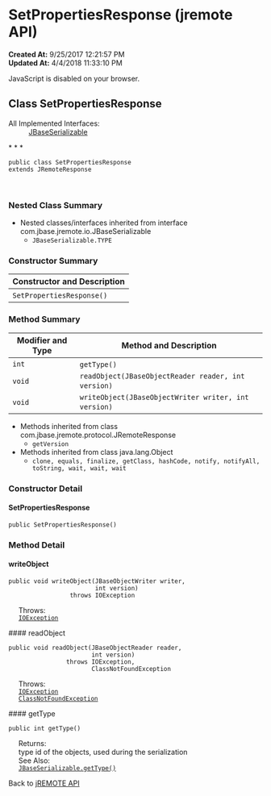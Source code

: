 # SetPropertiesResponse (jremote API)

**Created At:** 9/25/2017 12:21:57 PM  
**Updated At:** 4/4/2018 11:33:10 PM  

<script type="text/javascript"><!--
    try {
        if (location.href.indexOf('is-external=true') == -1) {
            parent.document.title="SetPropertiesResponse (jremote   API)";
        }
    }
    catch(err) {
    }
//-->
var methods = {"i0":10,"i1":10,"i2":10};
var tabs = {65535:["t0","All Methods"],2:["t2","Instance Methods"],8:["t4","Concrete Methods"]};
var altColor = "altColor";
var rowColor = "rowColor";
var tableTab = "tableTab";
var activeTableTab = "activeTableTab";</script><noscript><div>JavaScript is disabled on your browser.</div></noscript><!-- ========= START OF TOP NAVBAR ======= -->
<!--   -->

## Class SetPropertiesResponse

<dl><dt>All Implemented Interfaces:</dt><dd><a href="/39250-io/com_jbase_jremote_io_jbaseserializable" title="interface in com.jbase.jremote.io">JBaseSerializable</a></dd></dl>
* * *


```
public class SetPropertiesResponse
extends JRemoteResponse
```
<dl><dt><br></dt></dl>

<!--   -->

### Nested Class Summary

- <!--   -->Nested classes/interfaces inherited from interface com.jbase.jremote.io.JBaseSerializable
    - `JBaseSerializable.TYPE`




<!--   -->

### Constructor Summary


| Constructor and Description<br> |
| --- |
| `SetPropertiesResponse()` <br> |




<!--   -->

### Method Summary


| Modifier and Type<br> | Method and Description<br> |
| --- | --- |
| `int`<br> | `getType()` <br> |
| `void`<br> | `readObject(JBaseObjectReader reader, int version)` <br> |
| `void`<br> | `writeObject(JBaseObjectWriter writer, int version)` <br> |


- <!--   -->Methods inherited from class com.jbase.jremote.protocol.JRemoteResponse
    - `getVersion`
- <!--   -->Methods inherited from class java.lang.Object
    - `clone, equals, finalize, getClass, hashCode, notify, notifyAll, toString, wait, wait, wait`

<!--   -->

### Constructor Detail
<!--   -->
#### SetPropertiesResponse

```
public SetPropertiesResponse()
```
<!-- ============ METHOD DETAIL ========== -->
<!--   -->

### 


### Method Detail
<!--   -->
#### writeObject

```
public void writeObject(JBaseObjectWriter writer,
                        int version)
                 throws IOException
```
<dl><dt style="margin-left: 20px;"><span class="throwsLabel">Throws:</span></dt><dd style="margin-left: 20px;"><code><a href="http://java.sun.com/j2se/1.5.0/docs/api/java/io/IOException.html?is-external=true" title="class or interface in java.io">IOException</a></code></dd></dl><!--   -->
#### readObject

```
public void readObject(JBaseObjectReader reader,
                       int version)
                throws IOException,
                       ClassNotFoundException
```
<dl><dt style="margin-left: 20px;"><span class="throwsLabel">Throws:</span></dt><dd style="margin-left: 20px;"><code><a href="http://java.sun.com/j2se/1.5.0/docs/api/java/io/IOException.html?is-external=true" title="class or interface in java.io">IOException</a></code></dd><dd style="margin-left: 20px;"><code><a href="http://java.sun.com/j2se/1.5.0/docs/api/java/lang/ClassNotFoundException.html?is-external=true" title="class or interface in java.lang">ClassNotFoundException</a></code></dd></dl><!--   -->
#### getType

```
public int getType()
```
<dl><dt style="margin-left: 20px;"><span class="returnLabel">Returns:</span></dt><dd style="margin-left: 20px;">type id of the objects, used during the serialization</dd><dt style="margin-left: 20px;"><span class="seeLabel">See Also:</span></dt><dd style="margin-left: 20px;"><a href="/39250-io/com_jbase_jremote_io_jbaseserializable#getType--"><code>JBaseSerializable.getType()</code></a></dd></dl>
<!-- ========= END OF CLASS DATA ========= --><!-- ======= START OF BOTTOM NAVBAR ====== -->
<!--   -->


Back to [jREMOTE API](com_jbase_jremote_package-summary)
